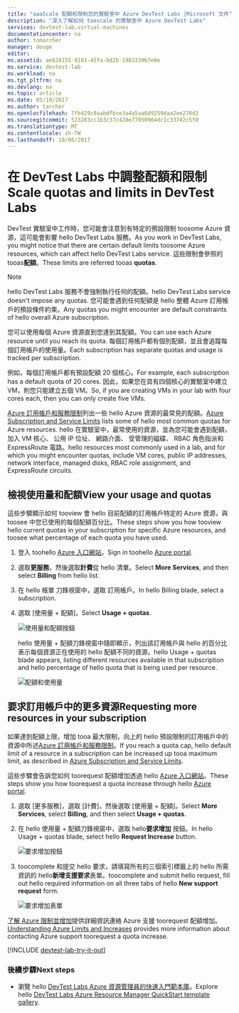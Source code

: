 ```yaml
---
title: "aaaScale 配額和限制您的實驗室中 Azure DevTest Labs |Microsoft 文件"
description: "深入了解如何 tooscale 的實驗室中 Azure DevTest Labs"
services: devtest-lab,virtual-machines
documentationcenter: na
author: tomarcher
manager: douge
editor: 
ms.assetid: ae624155-9181-45fa-bd2b-1983339b7e0e
ms.service: devtest-lab
ms.workload: na
ms.tgt_pltfrm: na
ms.devlang: na
ms.topic: article
ms.date: 05/10/2017
ms.author: tarcher
ms.openlocfilehash: 7fb429c0aabdfbce3a4a5aa6d9259daa2ee270d3
ms.sourcegitcommit: 523283cc1b3c37c428e77850964dc1c33742c5f0
ms.translationtype: MT
ms.contentlocale: zh-TW
ms.lasthandoff: 10/06/2017
---
```

# <a name="scale-quotas-and-limits-in-devtest-labs"></a><span data-ttu-id="acadc-103">在 DevTest Labs 中調整配額和限制</span><span class="sxs-lookup"><span data-stu-id="acadc-103">Scale quotas and limits in DevTest Labs</span></span>
<span data-ttu-id="acadc-104">DevTest 實驗室中工作時，您可能會注意到有特定的預設限制 toosome Azure 資源，這可能會影響 hello DevTest Labs 服務。</span><span class="sxs-lookup"><span data-stu-id="acadc-104">As you work in DevTest Labs, you might notice that there are certain default limits toosome Azure resources, which can affect hello DevTest Labs service.</span></span> <span data-ttu-id="acadc-105">這些限制會參照的 tooas**配額**。</span><span class="sxs-lookup"><span data-stu-id="acadc-105">These limits are referred tooas **quotas**.</span></span>

> [!NOTE]
> <span data-ttu-id="acadc-106">hello DevTest Labs 服務不會強制執行任何的配額。</span><span class="sxs-lookup"><span data-stu-id="acadc-106">hello DevTest Labs service doesn't impose any quotas.</span></span> <span data-ttu-id="acadc-107">您可能會遇到任何配額是 hello 整體 Azure 訂用帳戶的預設條件約束。</span><span class="sxs-lookup"><span data-stu-id="acadc-107">Any quotas you might encounter are default constraints of hello overall Azure subscription.</span></span>

<span data-ttu-id="acadc-108">您可以使用每個 Azure 資源直到您達到其配額。</span><span class="sxs-lookup"><span data-stu-id="acadc-108">You can use each Azure resource until you reach its quota.</span></span> <span data-ttu-id="acadc-109">每個訂用帳戶都有個別配額，並且會追蹤每個訂用帳戶的使用量。</span><span class="sxs-lookup"><span data-stu-id="acadc-109">Each subscription has separate quotas and usage is tracked per subscription.</span></span>

<span data-ttu-id="acadc-110">例如，每個訂用帳戶都有預設配額 20 個核心。</span><span class="sxs-lookup"><span data-stu-id="acadc-110">For example, each subscription has a default quota of 20 cores.</span></span> <span data-ttu-id="acadc-111">因此，如果您在具有四個核心的實驗室中建立 VM，則您只能建立五個 VM。</span><span class="sxs-lookup"><span data-stu-id="acadc-111">So, if you are creating VMs in your lab with four cores each, then you can only create five VMs.</span></span> 

<span data-ttu-id="acadc-112">[Azure 訂用帳戶和服務限制](https://docs.microsoft.com/azure/azure-subscription-service-limits)列出一些 hello Azure 資源的最常見的配額。</span><span class="sxs-lookup"><span data-stu-id="acadc-112">[Azure Subscription and Service Limits](https://docs.microsoft.com/azure/azure-subscription-service-limits) lists some of hello most common quotas for Azure resources.</span></span> <span data-ttu-id="acadc-113">hello 在實驗室中，最常使用的資源，並為您可能會遇到配額，加入 VM 核心、 公用 IP 位址、 網路介面、 受管理的磁碟、 RBAC 角色指派和 ExpressRoute 電路。</span><span class="sxs-lookup"><span data-stu-id="acadc-113">hello resources most commonly used in a lab, and for which you might encounter quotas, include VM cores, public IP addresses, network interface, managed disks, RBAC role assignment, and ExpressRoute circuits.</span></span>

## <a name="view-your-usage-and-quotas"></a><span data-ttu-id="acadc-114">檢視使用量和配額</span><span class="sxs-lookup"><span data-stu-id="acadc-114">View your usage and quotas</span></span>
<span data-ttu-id="acadc-115">這些步驟顯示如何 tooview 會 hello 目前配額的訂用帳戶特定的 Azure 資源，與 toosee 中您已使用的每個配額百分比。</span><span class="sxs-lookup"><span data-stu-id="acadc-115">These steps show you how tooview hello current quotas in your subscription for specific Azure resources, and toosee what percentage of each quota you have used.</span></span>

1. <span data-ttu-id="acadc-116">登入 toohello [Azure 入口網站](http://go.microsoft.com/fwlink/p/?LinkID=525040)。</span><span class="sxs-lookup"><span data-stu-id="acadc-116">Sign in toohello [Azure portal](http://go.microsoft.com/fwlink/p/?LinkID=525040).</span></span>
1. <span data-ttu-id="acadc-117">選取**更服務**，然後選取**計費**從 hello 清單。</span><span class="sxs-lookup"><span data-stu-id="acadc-117">Select **More Services**, and then select **Billing** from hello list.</span></span>
1. <span data-ttu-id="acadc-118">在 hello 帳單 刀鋒視窗中，選取 訂用帳戶。</span><span class="sxs-lookup"><span data-stu-id="acadc-118">In hello Billing blade, select a subscription.</span></span>
4. <span data-ttu-id="acadc-119">選取 [使用量 + 配額]。</span><span class="sxs-lookup"><span data-stu-id="acadc-119">Select **Usage + quotas**.</span></span>

   ![使用量和配額按鈕](./media/devtest-lab-scale-lab/devtestlab-usage-and-quotas.png)

   <span data-ttu-id="acadc-121">hello 使用量 + 配額刀鋒視窗中隨即顯示，列出該訂用帳戶與 hello 的百分比表示每個資源正在使用的 hello 配額不同的資源。</span><span class="sxs-lookup"><span data-stu-id="acadc-121">hello Usage + quotas blade appears, listing different resources available in that subscription and hello percentage of hello quota that is being used per resource.</span></span>

   ![配額和使用量](./media/devtest-lab-scale-lab/devtestlab-view-quotas.png)

## <a name="requesting-more-resources-in-your-subscription"></a><span data-ttu-id="acadc-123">要求訂用帳戶中的更多資源</span><span class="sxs-lookup"><span data-stu-id="acadc-123">Requesting more resources in your subscription</span></span>
<span data-ttu-id="acadc-124">如果達到配額上限，增加 tooa 最大限制，向上的 hello 預設限制的訂用帳戶中的資源中所述[Azure 訂用帳戶和服務限制](https://docs.microsoft.com/azure/azure-subscription-service-limits)。</span><span class="sxs-lookup"><span data-stu-id="acadc-124">If you reach a quota cap, hello default limit of a resource in a subscription can be increased up tooa maximum limit, as described in [Azure Subscription and Service Limits](https://docs.microsoft.com/azure/azure-subscription-service-limits).</span></span>

<span data-ttu-id="acadc-125">這些步驟會告訴您如何 toorequest 配額增加透過 hello [Azure 入口網站](http://go.microsoft.com/fwlink/p/?LinkID=525040)。</span><span class="sxs-lookup"><span data-stu-id="acadc-125">These steps show you how toorequest a quota increase through hello [Azure portal](http://go.microsoft.com/fwlink/p/?LinkID=525040).</span></span>

1. <span data-ttu-id="acadc-126">選取 [更多服務]，選取 [計費]，然後選取 [使用量 + 配額]。</span><span class="sxs-lookup"><span data-stu-id="acadc-126">Select **More Services**, select **Billing**, and then select **Usage + quotas**.</span></span>
1. <span data-ttu-id="acadc-127">在 hello 使用量 + 配額刀鋒視窗中，選取 hello**要求增加** 按鈕。</span><span class="sxs-lookup"><span data-stu-id="acadc-127">In hello Usage + quotas blade, select hello **Request Increase** button.</span></span>

   ![要求增加按鈕](./media/devtest-lab-scale-lab/devtestlab-request-increase.png)

1. <span data-ttu-id="acadc-129">toocomplete 和提交 hello 要求，請填寫所有的三個索引標籤上的 hello 所需資訊的 hello**新增支援要求**表單。</span><span class="sxs-lookup"><span data-stu-id="acadc-129">toocomplete and submit hello request, fill out hello required information on all three tabs of hello **New support request** form.</span></span>

   ![要求增加表單](./media/devtest-lab-scale-lab/devtestlab-support-form.png)

<span data-ttu-id="acadc-131">[了解 Azure 限制並增加](https://azure.microsoft.com/blog/azure-limits-quotas-increase-requests/)提供詳細資訊連絡 Azure 支援 toorequest 配額增加。</span><span class="sxs-lookup"><span data-stu-id="acadc-131">[Understanding Azure Limits and Increases](https://azure.microsoft.com/blog/azure-limits-quotas-increase-requests/) provides more information about contacting Azure support toorequest a quota increase.</span></span>



[!INCLUDE [devtest-lab-try-it-out](../../includes/devtest-lab-try-it-out.md)]

### <a name="next-steps"></a><span data-ttu-id="acadc-132">後續步驟</span><span class="sxs-lookup"><span data-stu-id="acadc-132">Next steps</span></span>
* <span data-ttu-id="acadc-133">瀏覽 hello [DevTest Labs Azure 資源管理員的快速入門範本庫](https://github.com/Azure/azure-devtestlab/tree/master/Samples)。</span><span class="sxs-lookup"><span data-stu-id="acadc-133">Explore hello [DevTest Labs Azure Resource Manager QuickStart template gallery](https://github.com/Azure/azure-devtestlab/tree/master/Samples).</span></span>
